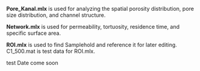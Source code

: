 **Pore_Kanal.mlx** is used for analyzing the spatial porosity distribution, pore size distribution, and channel structure.  

**Network.mlx** is used for permeability, tortuosity, residence time, and specific surface area.

**ROI.mlx**  is used to find Samplehold and reference it for later editing. C1_500.mat is test data for ROI.mlx.

test Date come soon
